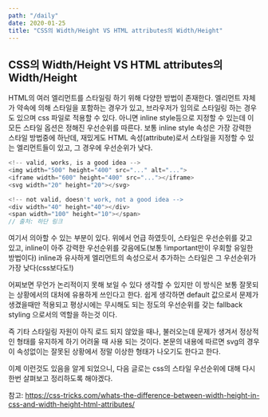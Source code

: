 ```yaml
---
path: "/daily"
date: 2020-01-25
title: "CSS의 Width/Height VS HTML attributes의 Width/Height"
---
```


## CSS의 Width/Height VS HTML attributes의 Width/Height

HTML의 여러 엘리먼트를 스타일링 하기 위해 다양한 방법이 존재한다.
엘리먼트 자체가 약속에 의해 스타일을 포함하는 경우가 있고, 브라우저가 임의로 스타일링 하는 경우도 있으며 css 파일로 적용할 수 있다. 아니면 inline style등으로 지정할 수 있는데 이 모든 스타일 옵션은 정해진 우선순위를 따른다. 보통 inline style 속성은 가장 강력한 스타일 방법중에 하난데, 재밌게도 HTML 속성(attribute)로서 스타일을 지정할 수 있는 엘리먼트들이 있고, 그 경우에 우선순위가 낮다.

```js
<!-- valid, works, is a good idea -->
<img width="500" height="400" src="..." alt="...">
<iframe width="600" height="400" src="..."></iframe>
<svg width="20" height="20"></svg>

<!-- not valid, doesn't work, not a good idea -->
<div width="40" height="40"></div>
<span width="100" height="10"></span>
// 출처: 하단 링크
```

여기서 의아할 수 있는 부분이 있다. 위에서 언급 하였듯이, 스타일은 우선순위를 갖고 있고, inline이 아주 강력한 우선순위를 갖음에도(보통 !important만이 우회할 유일한 방법이다) inline과 유사하게 엘리먼트의 속성으로서 추가하는 스타일은 그 우선순위가 가장 낮다(css보다도!)

어찌보면 무언가 논리적이지 못해 보일 수 있다 생각할 수 있지만 이 방식은 보통 잘못되는 상황에서의 대처에 유용하게 쓰인다고 한다. 쉽게 생각하면 default 값으로서 문제가 생겼을때만 적용되고 평상시에는 무시해도 되는 정도의 우선순위를 갖는 fallback styling 으로서의 역할을 하는것 이다.

즉 기타 스타일링 자원이 아직 로드 되지 않았을 때나, 불러오는데 문제가 생겨서 정상적인 형태를 유지하게 하기 어려울 때 사용 되는 것이다. 본문의 내용에 따르면 svg의 경우 이 속성없이는 잘못된 상황에서 정말 이상한 형태가 나오기도 한다고 한다.

이제 이런것도 있음을 알게 되었으니, 다음 글로는 css의 스타일 우선순위에 대해 다시 한번 살펴보고 정리하도록 해야겠다.

참고: https://css-tricks.com/whats-the-difference-between-width-height-in-css-and-width-height-html-attributes/
